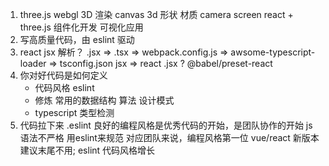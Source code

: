1. three.js webgl 3D 渲染 canvas 3d
   形状 材质 camera screen
   react + three.js 组件化开发 可视化应用
2. 写高质量代码，由 eslint 驱动
3. react jsx 解析？ .jsx => .tsx => webpack.config.js => awsome-typescript-loader => tsconfig.json jsx => react
   .jsx ? @babel/preset-react
4. 你对好代码是如何定义
   - 代码风格 eslint
   - 修炼
      常用的数据结构
      算法
      设计模式
   - typescript 类型检测
5. 代码拉下来 .eslint
   良好的编程风格是优秀代码的开始，是团队协作的开始
   js 语法不严格 用eslint来规范
   对应团队来说，编程风格第一位
   vue/react 新版本 建议末尾不用;
   eslint 代码风格增长